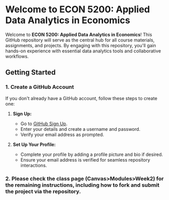 

# Welcome to ECON 5200: Applied Data Analytics in Economics

Welcome to **ECON 5200: Applied Data Analytics in Economics**! This GitHub repository will serve as the central hub for all course materials, assignments, and projects. By engaging with this repository, you'll gain hands-on experience with essential data analytics tools and collaborative workflows.

## Getting Started

### 1. Create a GitHub Account

If you don't already have a GitHub account, follow these steps to create one:

1. **Sign Up:**
   - Go to [GitHub Sign Up](https://github.com/join).
   - Enter your details and create a username and password.
   - Verify your email address as prompted.

2. **Set Up Your Profile:**
   - Complete your profile by adding a profile picture and bio if desired.
   - Ensure your email address is verified for seamless repository interactions.

### 2. Please check the class page (Canvas>Modules>Week2) for the remaining instructions, including how to fork and submit the project via the repository.

